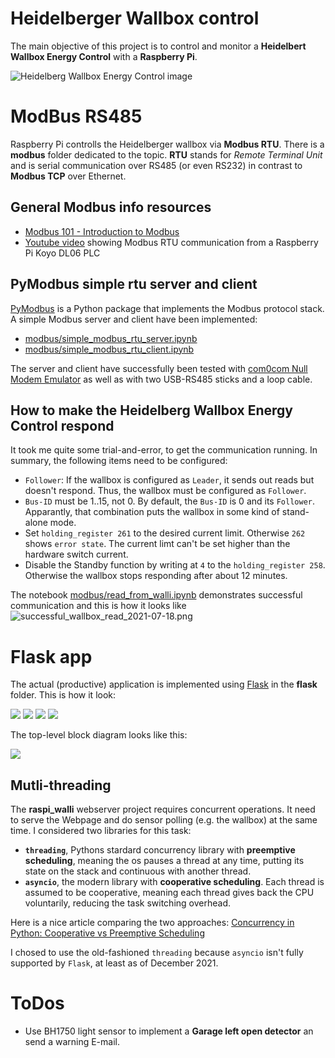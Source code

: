 # Heidelberger Wallbox control
The main objective of this project is to control and monitor a **Heidelbert Wallbox Energy Control** with a **Raspberry Pi**.  

![Heidelberg Wallbox Energy Control image](modbus/imgs/Heidelberg-Wallbox-Energy-Control.jpg)

# ModBus RS485
Raspberry Pi controlls the Heidelberger wallbox via **Modbus RTU**. There is a **modbus** folder dedicated to the topic. **RTU** stands for *Remote Terminal Unit* and is serial communication over RS485 (or even RS232) in contrast to **Modbus TCP** over Ethernet.

## General Modbus info resources
- [Modbus 101 - Introduction to Modbus](https://www.csimn.com/CSI_pages/Modbus101.html)
- [Youtube video](https://www.youtube.com/watch?v=yRpWjjRNE-c) showing Modbus RTU communication from a Raspberry Pi Koyo DL06 PLC

## PyModbus simple rtu server and client
[PyModbus](https://pymodbus.readthedocs.io/) is a Python package that implements the Modbus protocol stack. A simple Modbus server and client have been implemented:
- [modbus/simple_modbus_rtu_server.ipynb](modbus/simple_modbus_rtu_server.ipynb)
- [modbus/simple_modbus_rtu_client.ipynb](modbus/simple_modbus_rtu_client.ipynb)

The server and client have successfully been tested with [com0com Null Modem Emulator](http://com0com.sourceforge.net/) as well as with two USB-RS485 sticks and a loop cable. 

## How to make the Heidelberg Wallbox Energy Control respond
It took me quite some trial-and-error, to get the communication running. In summary, the following items need to be configured:
- ``Follower``: If the wallbox is configured as ``Leader``, it sends out reads but doesn't respond. Thus, the wallbox must be configured as ``Follower``.
- ``Bus-ID`` must be 1..15, not 0. By default, the ``Bus-ID`` is 0 and its ``Follower``. Apparantly, that combination puts the wallbox in some kind of stand-alone mode. 
- Set ``holding_register 261`` to the desired current limit. Otherwise ``262`` shows ``error state``. The current limt can't be set higher than the hardware switch current. 
- Disable the Standby function by writing at ``4`` to the ``holding_register 258``. Otherwise the wallbox stops responding after about 12 minutes.  

The notebook [modbus/read_from_walli.ipynb](modbus/read_from_walli.ipynb) demonstrates successful communication and this is how it looks like
![successful_wallbox_read_2021-07-18.png](modbus/imgs/successful_wallbox_read_2021-07-18.png)

# Flask app
The actual (productive) application is implemented using [Flask](https://flask.palletsprojects.com/) in the **flask** folder. This is how it look:

![](imgs/app_home.png)
![](imgs/app_config.png)
![](imgs/app_campaigns.png)
![](imgs/app_data.png)


The top-level block diagram looks like this:

![](flask/doc/sw_concept.drawio.svg)

## Mutli-threading
The **raspi_walli** webserver project requires concurrent operations. It need to serve the Webpage and do sensor polling (e.g. the wallbox) at the same time. I considered two libraries for this task:
- **`threading`**, Pythons stardard concurrency library with **preemptive scheduling**, meaning the os pauses a thread at any time, putting its state on the stack and continuous with another thread.
- **`asyncio`**, the modern library with **cooperative scheduling**. Each thread is assumed to be cooperative, meaning each thread gives back the CPU voluntarily, reducing the task switching overhead.

Here is a nice article comparing the two approaches: [Concurrency in Python: Cooperative vs Preemptive Scheduling](https://medium.com/fullstackai/concurrency-in-python-cooperative-vs-preemptive-scheduling-5feaed7f6e53)

I chosed to use the old-fashioned `threading` because `asyncio` isn't fully supported by `Flask`, at least as of December 2021.

# ToDos
- Use BH1750 light sensor to implement a **Garage left open detector** an send a warning E-mail.